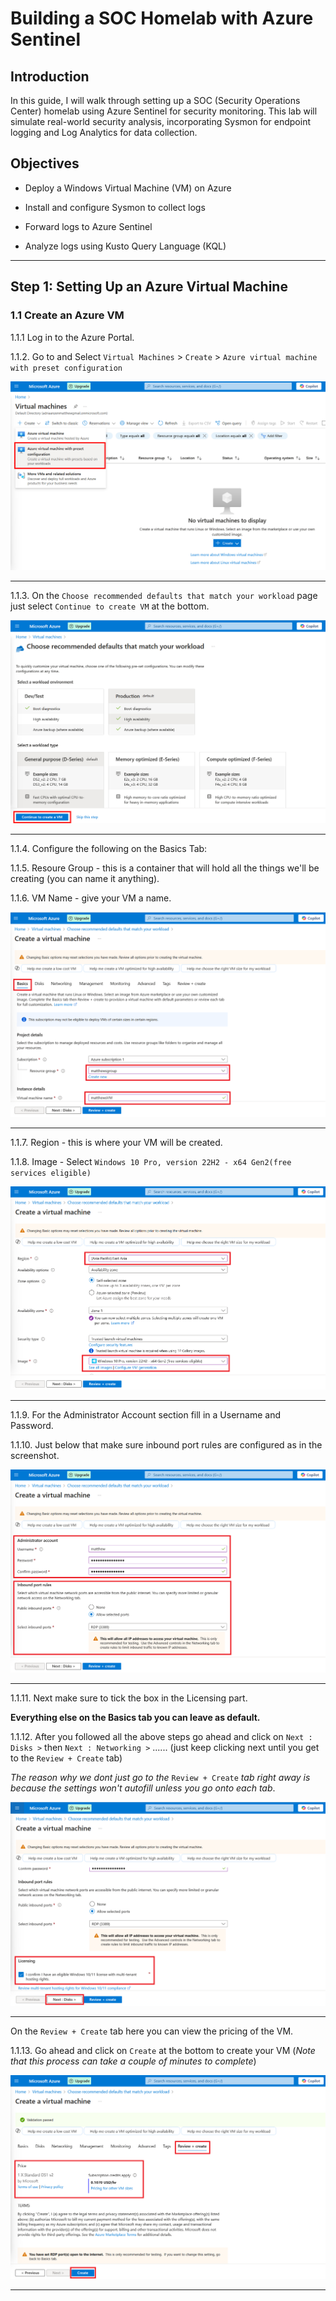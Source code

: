 # Building a SOC Homelab with Azure Sentinel

## Introduction

In this guide, I will walk through setting up a SOC (Security Operations Center) homelab using Azure Sentinel for security monitoring. This lab will simulate real-world security analysis, incorporating Sysmon for endpoint logging and Log Analytics for data collection.

## Objectives

*  Deploy a Windows Virtual Machine (VM) on Azure

*  Install and configure Sysmon to collect logs

*  Forward logs to Azure Sentinel

*  Analyze logs using Kusto Query Language (KQL)

---------------------------------------------------------------------

## Step 1: Setting Up an Azure Virtual Machine

### 1.1 Create an Azure VM

1.1.1 Log in to the Azure Portal.

1.1.2. Go to and Select `Virtual Machines` > `Create` > `Azure virtual machine with preset configuration`

![AzureVM_preset_config](screenshots/AzureVM_preset_config.jpg)

---------------------------------------------------------------------

1.1.3. On the `Choose recommended defaults that match your workload` page just select `Continue to create VM` at the bottom.

![AzureVM_contunue_to_create_VM](screenshots/AzureVM_contunue_to_create_VM.jpg)

---------------------------------------------------------------------

1.1.4. Configure the following on the Basics Tab:

1.1.5. Resoure Group - this is a container that will hold all the things we'll be creating (you can name it anything).

1.1.6. VM Name - give your VM a name.

![AzureVM_basictab1](screenshots/AzureVM_basictab1.png)

---------------------------------------------------------------------

1.1.7. Region - this is where your VM will be created.

1.1.8. Image - Select `Windows 10 Pro, version 22H2 - x64 Gen2(free services eligible)`

![AzureVM_basictab1_5](screenshots/AzureVM_basictab1_5.png)

---------------------------------------------------------------------

1.1.9. For the Administrator Account section fill in a Username and Password.

1.1.10. Just below that make sure inbound port rules are configured as in the screenshot.

![AzureVM_basictab2](screenshots/AzureVM_basictab2.png)

---------------------------------------------------------------------

1.1.11. Next make sure to tick the box in the Licensing part.

**Everything else on the Basics tab you can leave as default.**

1.1.12. After you followed all the above steps go ahead and click on `Next : Disks >` then `Next : Networking >` ...... (just keep clicking next until you get to the `Review + Create` tab)

_The reason why we dont just go to the_ `Review + Create` _tab right away is because the settings won't autofill unless you go onto each tab_.

![AzureVM_basictab2_5](screenshots/AzureVM_basictab2_5.png)

---------------------------------------------------------------------

On the `Review + Create` tab here you can view the pricing of the VM.

1.1.13. Go ahead and click on `Create` at the bottom to create your VM (_Note that this process can take a couple of minutes to complete_)

![AzureVM_Create](screenshots/AzureVM_Create.png)

---------------------------------------------------------------------

